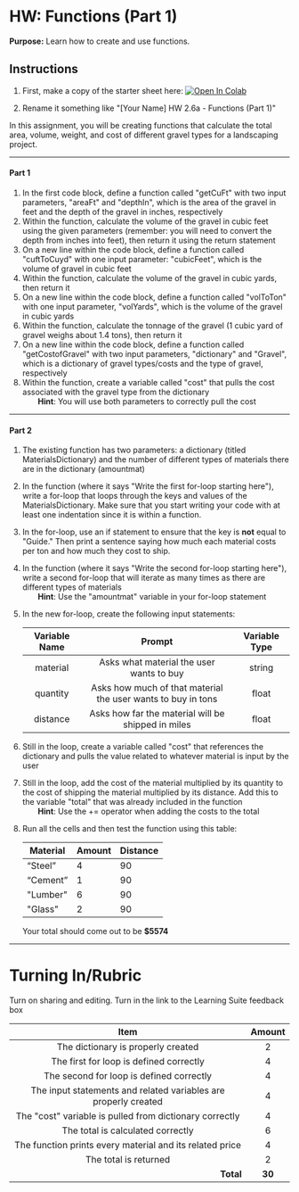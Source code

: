 #  HW: Functions (Part 1)

**Purpose:** Learn how to create and use functions.

## Instructions

1. First, make a copy of the starter sheet here: <a href="https://colab.research.google.com/github/byu-cce270/content/blob/main/docs/unit2/04_dictionaries/dictionaries_hw.ipynb" target="_blank"><img src="https://colab.research.google.com/assets/colab-badge.svg" alt="Open In Colab"/></a>

2. Rename it something like "[Your Name] HW 2.6a - Functions (Part 1)"

In this assignment, you will be creating functions that calculate the total area, volume, weight, and cost of different gravel types for a landscaping project.

---

#### Part 1

1. In the first code block, define a function called "getCuFt" with two input parameters, "areaFt" and "depthIn", which is the area of the gravel in feet and the depth of the gravel in inches, respectively
2. Within the function, calculate the volume of the gravel in cubic feet using the given parameters (remember: you will need to convert the depth from inches into feet), then return it using the return statement
4. On a new line within the code block, define a function called "cuftToCuyd" with one input parameter: "cubicFeet", which is the volume of gravel in cubic feet
5. Within the function, calculate the volume of the gravel in cubic yards, then return it
6. On a new line within the code block, define a function called "volToTon" with one input parameter, "volYards", which is the volume of the gravel in cubic yards
7. Within the function, calculate the tonnage of the gravel (1 cubic yard of gravel weighs about 1.4 tons), then return it
8. On a new line within the code block, define a function called "getCostofGravel" with two input parameters, "dictionary" and "Gravel", which is a dictionary of gravel types/costs and the type of gravel, respectively
9. Within the function, create a variable called "cost" that pulls the cost associated with the gravel type from the dictionary
    <br>&nbsp;&nbsp;&nbsp;&nbsp;&nbsp;&nbsp;&nbsp;**Hint**: You will use both parameters to correctly pull the cost</br>

---

#### Part 2

1. The existing function has two parameters: a dictionary (titled MaterialsDictionary) and the number of different types of materials there are in the dictionary (amountmat)
2. In the function (where it says "Write the first for-loop starting here"), write a for-loop that loops through the keys and values of the MaterialsDictionary. Make sure that you start writing your code with at least one indentation since it is within a function.
3. In the for-loop, use an if statement to ensure that the key is **not** equal to "Guide." Then print a sentence saying how much each material costs per ton and how much they cost to ship.
5. In the function (where it says "Write the second for-loop starting here"), write a second for-loop that will iterate as many times as there are different types of materials
    <br>&nbsp;&nbsp;&nbsp;&nbsp;&nbsp;&nbsp;&nbsp;**Hint**: Use the "amountmat" variable in your for-loop statement</br>
6. In the new for-loop, create the following input statements:

   | Variable Name |                            Prompt                           | Variable Type |
   |:-------------:|:-----------------------------------------------------------:|:-------------:|
   |    material   |            Asks what material the user wants to buy         |    string     |
   |    quantity   | Asks how much of that material the user wants to buy in tons|     float     |
   |    distance   |      Asks how far the material will be shipped in miles     |     float     |

7. Still in the loop, create a variable called "cost" that references the dictionary and pulls the value related to whatever material is input by the user
8. Still in the loop, add the cost of the material multiplied by its quantity to the cost of shipping the material multiplied by its distance. Add this to the variable "total" that was already included in the function
   <br>&nbsp;&nbsp;&nbsp;&nbsp;&nbsp;&nbsp;&nbsp;**Hint**: Use the += operator when adding the costs to the total </br>
9. Run all the cells and then test the function using this table:
    
   | Material | Amount | Distance |
   |----------|--------|----------|
   | “Steel”  | 4      | 90       |
   | “Cement” | 1      | 90       |
   | "Lumber" | 6      | 90       |
   | "Glass"  | 2      | 90       |

   Your total should come out to be **$5574**

---

# Turning In/Rubric

Turn on sharing and editing. Turn in the link to the Learning Suite feedback box

|                            **Item**                             | **Amount** |  
|:---------------------------------------------------------------:|:----------:|
|               The dictionary is properly created                |     2      |
|             The first for loop is defined correctly             |     4      |
|             The second for loop is defined correctly            |     4      |
| The input statements and related variables are properly created |     4      |
|      The "cost" variable is pulled from dictionary correctly    |     4      |
|                  The total is calculated correctly              |     6      |
|    The function prints every material and its related price     |     4      |
|                      The total is returned                      |     2      |
|         <div style="text-align: right">**Total**</div>          |   **30**   |
